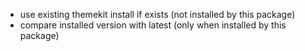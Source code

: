 - use existing themekit install if exists (not installed by this package)
- compare installed version with latest (only when installed by this package)
